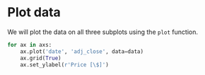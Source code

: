 # Plot data

We will plot the data on all three subplots using the `plot` function.

```python
for ax in axs:
    ax.plot('date', 'adj_close', data=data)
    ax.grid(True)
    ax.set_ylabel(r'Price [\$]')
```
